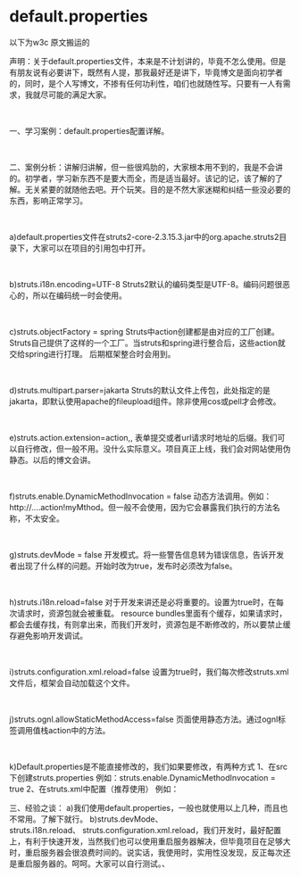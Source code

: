 # default.properties

以下为w3c 原文搬运的



声明：关于default.properties文件，本来是不计划讲的，毕竟不怎么使用。但是有朋友说有必要讲下，既然有人提，那我最好还是讲下，毕竟博文是面向初学者的，同时，是个人写博文，不掺有任何功利性，咱们也就随性写。只要有一人有需求，我就尽可能的满足大家。

 

一、学习案例：default.properties配置详解。

 

二、案例分析：讲解归讲解，但一些很鸡肋的，大家根本用不到的，我是不会讲的。初学者，学习新东西不是要大而全，而是适当最好。该记的记，该了解的了解。无关紧要的就随他去吧。开个玩笑。目的是不然大家迷糊和纠结一些没必要的东西，影响正常学习。

 

a)default.properties文件在struts2-core-2.3.15.3.jar中的org.apache.struts2目录下，大家可以在项目的引用包中打开。

 

b)struts.i18n.encoding=UTF-8
Struts2默认的编码类型是UTF-8。编码问题很恶心的，所以在编码统一时会使用。

 

c)struts.objectFactory = spring
Struts中action创建都是由对应的工厂创建。Struts自己提供了这样的一个工厂。当struts和spring进行整合后，这些action就交给spring进行打理。
后期框架整合时会用到。

 

d)struts.multipart.parser=jakarta
Struts的默认文件上传包，此处指定的是jakarta，即默认使用apache的fileupload组件。除非使用cos或pell才会修改。

 

e)struts.action.extension=action,,
表单提交或者url请求时地址的后缀。我们可以自行修改，但一般不用。没什么实际意义。项目真正上线，我们会对网站使用伪静态。以后的博文会讲。

 

f)struts.enable.DynamicMethodInvocation = false
动态方法调用。例如：http://....action!myMthod。但一般不会使用，因为它会暴露我们执行的方法名称，不太安全。

 

g)struts.devMode = false
开发模式。将一些警告信息转为错误信息，告诉开发者出现了什么样的问题。开始时改为true，发布时必须改为false。

 

h)struts.i18n.reload=false
对于开发来讲还是必将重要的。设置为true时，在每次请求时，资源包就会被重载。 resource bundles里面有个缓存，如果请求时，都会去缓存找，有则拿出来，而我们开发时，资源包是不断修改的，所以要禁止缓存避免影响开发调试。

 

i)struts.configuration.xml.reload=false
设置为true时，我们每次修改struts.xml文件后，框架会自动加载这个文件。

 

j)struts.ognl.allowStaticMethodAccess=false
页面使用静态方法。通过ognl标签调用值栈action中的方法。

 

k)Default.properties是不能直接修改的，我们如果要修改，有两种方式
1、在src下创建struts.properties
例如：struts.enable.DynamicMethodInvocation = true
2、在struts.xml中配置（推荐使用）
例如：<constant name=”struts.ognl.allowStaticMethodAccess” value=”true” />


三、经验之谈：
a)我们使用default.properties，一般也就使用以上几种，而且也不常用。了解下就行。
b)struts.devMode、struts.i18n.reload、 struts.configuration.xml.reload，我们开发时，最好配置上，有利于快速开发，当然我们也可以使用重启服务器解决，但毕竟项目在足够大时，重启服务器会很浪费时间的。说实话，我使用时，实用性没发现，反正每次还是重启服务器的。呵呵。大家可以自行测试。、